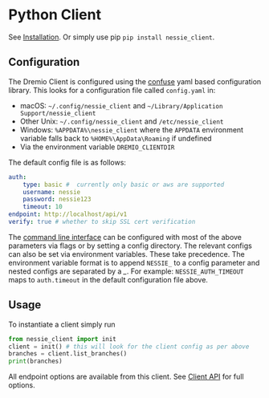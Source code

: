 # Python Client

See [Installation](/pydoc/installation). Or simply use pip `pip install nessie_client`. 

## Configuration


The Dremio Client is configured using the [confuse](https://github.com/beetbox/confuse) yaml based configuration
library. This looks for a configuration file called `config.yaml` in:

* macOS: `~/.config/nessie_client` and `~/Library/Application Support/nessie_client`
* Other Unix: `~/.config/nessie_client` and `/etc/nessie_client`
* Windows: `%APPDATA%\nessie_client` where the `APPDATA` environment variable falls
  back to `%HOME%\AppData\Roaming` if undefined
* Via the environment variable `DREMIO_CLIENTDIR`

The default config file is as follows:

``` yaml
auth:
    type: basic #  currently only basic or aws are supported
    username: nessie
    password: nessie123
    timeout: 10
endpoint: http://localhost/api/v1
verify: true # whether to skip SSL cert verification
```

The [command line interface](python-cli.md) can be configured with most of the above parameters via flags or by setting
a config directory. The relevant configs can also be set via environment variables. These take precedence. The
environment variable format is to append `NESSIE_` to a config parameter and nested configs are separated by a *_*. For
example: `NESSIE_AUTH_TIMEOUT` maps to `auth.timeout` in the default configuration file above.


## Usage

To instantiate a client simply run

``` python
from nessie_client import init
client = init() # this will look for the client config as per above
branches = client.list_branches()
print(branches)
```

All endpoint options are available from this client. See [Client API](/pydocs/nessie_client.html) for full options.
